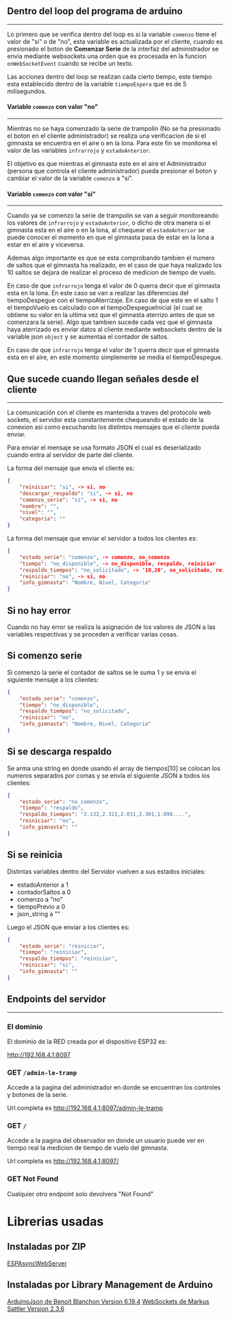 ## Dentro del loop del programa de arduino
---
Lo primero que se verifica dentro del loop es si la variable ```comenzo``` tiene el valor de "si" o de "no", esta variable es actualizada por el cliente, cuando es presionado el boton de **Comenzar Serie** de la interfaz del administrador se envia mediante websockets una orden que es procesada en la funcion ```onWebSocketEvent``` cuando se recibe un texto.


Las acciones dentro del loop se realizan cada cierto tiempo, este tiempo esta establecido dentro de la variable ```tiempoEspera``` que es de 5 milisegundos.


#### Variable ```comenzo``` con valor "no"
---
Mientras no se haya comenzado la serie de trampolin (No se ha presionado el boton en el cliente administrador) se realiza una verificacion de si el gimnasta se encuentra en el aire o en la lona. Para este fin se monitorea el valor de las variables ```infrarrojo``` y ```estadoAnterior```.

El objetivo es que mientras el gimnasta este en el aire el Administrador (persona que controla el cliente administrador) pueda presionar el boton y cambiar el valor de la variable ```comenzo``` a "si".


#### Variable ```comenzo``` con valor "si"
---
Cuando ya se comenzo la serie de trampolin se van a seguir monitoreando los valores de ```infrarrojo``` y ```estadoAnterior```, o dicho de otra manera si el gimnasta esta en el aire o en la lona, al chequear el ```estadoAnterior``` se puede conocer el momento en que el gimnasta pasa de estar en la lona a estar en el aire y viceversa.

Ademas algo importante es que se esta comprobando tambien el numero de saltos que el gimnasta ha realizado, en el caso de que haya realizado los 10 saltos se dejara de realizar el proceso de medicion de tiempo de vuelo.

En caso de que ```infrarrojo``` tenga el valor de 0 querra decir que el gimnasta esta en la lona. En este caso se van a realizar las diferencias del tiempoDespegue con el tiempoAterrizaje. En caso de que este en el salto 1 el tiempoVuelo es calculado con el tiempoDespegueInicial (el cual se obtiene su valor en la ultima vez que el gimnasta aterrizo antes de que se comenzara la serie). Algo que tambien sucede cada vez que el gimnasta haya aterrizado es enviar datos al cliente mediante websockets dentro de la variable json ```object``` y se aumentaa el contador de saltos.

En caso de que ```infrarrojo``` tenga el valor de 1 querra decir que el gimnasta esta en el aire, en este momento simplemente se media el tiempoDespegue.


## Que sucede cuando llegan señales desde el cliente
---

La comunicación con el cliente es mantenida a traves del protocolo web sockets, el servidor esta constantemente chequeando el estado de la conexion asi como escuchando los distintos mensajes que el cliente pueda enviar.

Para enviar el mensaje se usa formato JSON el cual es deserializado cuando entra al servidor de parte del cliente.

La forma del mensaje que envia el cliente es:

```json
{
    "reiniciar": "si", -> si, no
    "descargar_respaldo": "si", -> si, no
    "comenzo_serie": "si", -> si, no
    "nombre": "",
    "nivel": "",
    "categoria": ""
}
```

La forma del mensaje que enviar el servidor a todos los clientes es:

```json
{
    "estado_serie": "comenzo", -> comenzo, no_comenzo
    "tiempo": "no_disponible", -> no_disponible, respaldo, reiniciar
    "respaldo_tiempos": "no_solicitado", -> '10,20', no_solicitado, reinicar 
    "reiniciar": "no", -> si, no
    "info_gimnasta": "Nombre, Nivel, Categoria"
}
```

## Si no hay error
Cuando no hay error se realiza la asignación de los valores de JSON a las variables respectivas y se proceden a verificar varias cosas.

## Si comenzo serie
Si comenzo la serie el contador de saltos se le suma 1 y se envia el siguiente mensaje a los clientes:

```json
{
    "estado_serie": "comenzo",
    "tiempo": "no_disponible",
    "respaldo_tiempos": "no_solicitado",
    "reiniciar": "no",
    "info_gimnasta": "Nombre, Nivel, Categoria"
}
```

## Si se descarga respaldo
Se arma una string en donde usando el array de tiempos[10] se colocan los numeros separados por comas y se envia el siguiente JSON a todos los clientes:

```json
{
    "estado_serie": "no_comenzo",
    "tiempo": "respaldo",
    "respaldo_tiempos": "2.132,2.321,2.031,2.301,1.098....",
    "reiniciar": "no",
    "info_gimnasta": ""
}
```

## Si se reinicia
Distintas variables dentro del Servidor vuelven a sus estados iniciales:
- estadoAnterior a 1
- contadorSaltos a 0
- comenzo a "no"
- tiempoPrevio a 0
- json_string a ""

Luego el JSON que enviar a los clientes es:

```json
{
    "estado_serie": "reiniciar",
    "tiempo": "reiniciar",
    "respaldo_tiempos": "reiniciar",
    "reiniciar": "si",
    "info_gimnasta": ""
}
```

## Endpoints del servidor
---

### El dominio
El dominio de la RED creada por el dispositivo ESP32 es:

http://192.168.4.1:8097

### GET ```/admin-le-tramp```

Accede a la pagina del administrador en donde se encuentran los controles y botones de la serie.

Url completa es http://192.168.4.1:8097/admin-le-tramp

### GET ```/```

Accede a la pagina del observador en donde un usuario puede ver en tiempo real la medicion de tiempo de vuelo del gimnasta.

Url completa es http://192.168.4.1:8097/
### GET Not Found

Cualquier otro endpoint solo devolvera "Not Found"

# Librerias usadas
## Instaladas por ZIP
[ESPAsyncWebServer](https://github.com/me-no-dev/ESPAsyncWebServer)

## Instaladas por Library Management de Arduino
[ArduinoJson de Benoit Blanchon Version 6.19.4](https://arduinojson.org/)
[WebSockets de Markus Sattler Version 2.3.6](https://github.com/Links2004/arduinoWebSockets)